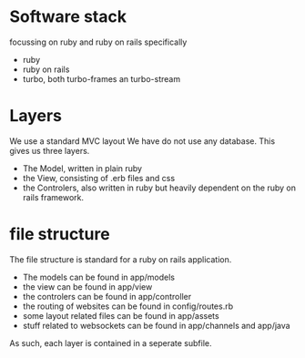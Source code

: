 # Software stack
focussing on ruby and ruby on rails 
specifically
- ruby
- ruby on rails
- turbo, both turbo-frames an turbo-stream

# Layers
We use a standard MVC layout
We have do not use any database.
This gives us three layers.
- The Model, written in plain ruby
- the View, consisting of .erb files and css
- the Controlers, also written in ruby but heavily dependent on the ruby on rails framework.

# file structure
The file structure is standard for a ruby on rails application.
- The models can be found in app/models
- the view can be found in app/view
- the controlers can be found in app/controller
- the routing of websites can be found in config/routes.rb
- some layout related files can be found in app/assets
- stuff related to websockets can be found in app/channels and app/java

As such, each layer is contained in a seperate subfile.
